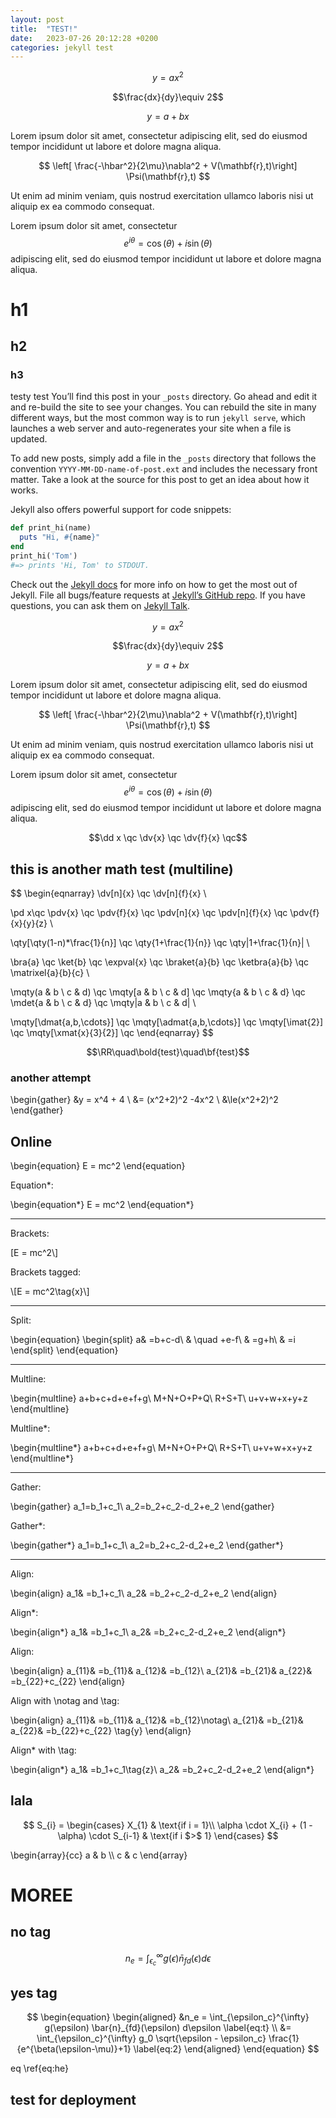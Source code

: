 ```yaml
---
layout: post
title:  "TEST!"
date:   2023-07-26 20:12:28 +0200
categories: jekyll test
---
```


$$y=ax^2$$

$$\frac{dx}{dy}\equiv 2$$

$$y=a+bx$$

Lorem ipsum dolor sit amet, consectetur adipiscing elit, sed do eiusmod tempor
incididunt ut labore et dolore magna aliqua.

$$ \left[ \frac{-\hbar^2}{2\mu}\nabla^2 + V(\mathbf{r},t)\right] \Psi(\mathbf{r},t) $$

Ut enim ad minim veniam, quis nostrud exercitation ullamco laboris nisi ut aliquip ex
ea commodo consequat.

Lorem ipsum dolor sit amet, consectetur $$e^{i\theta}=\cos(\theta)+i\sin(\theta)$$
adipiscing elit, sed do eiusmod tempor incididunt ut labore et dolore magna aliqua.

# h1
## h2
### h3
testy test
You’ll find this post in your `_posts` directory. Go ahead and edit it and re-build the site to see your changes. You can rebuild the site in many different ways, but the most common way is to run `jekyll serve`, which launches a web server and auto-regenerates your site when a file is updated.

To add new posts, simply add a file in the `_posts` directory that follows the convention `YYYY-MM-DD-name-of-post.ext` and includes the necessary front matter. Take a look at the source for this post to get an idea about how it works.

Jekyll also offers powerful support for code snippets:

```ruby
def print_hi(name)
  puts "Hi, #{name}"
end
print_hi('Tom')
#=> prints 'Hi, Tom' to STDOUT.
```

Check out the [Jekyll docs][jekyll-docs] for more info on how to get the most out of Jekyll. File all bugs/feature requests at [Jekyll’s GitHub repo][jekyll-gh]. If you have questions, you can ask them on [Jekyll Talk][jekyll-talk].

[jekyll-docs]: https://jekyllrb.com/docs/home
[jekyll-gh]:   https://github.com/jekyll/jekyll
[jekyll-talk]: https://talk.jekyllrb.com/

$$y=ax^2$$

$$\frac{dx}{dy}\equiv 2$$

$$y=a+bx$$

Lorem ipsum dolor sit amet, consectetur adipiscing elit, sed do eiusmod tempor
incididunt ut labore et dolore magna aliqua.

$$ \left[ \frac{-\hbar^2}{2\mu}\nabla^2 + V(\mathbf{r},t)\right] \Psi(\mathbf{r},t) $$

Ut enim ad minim veniam, quis nostrud exercitation ullamco laboris nisi ut aliquip ex
ea commodo consequat.

Lorem ipsum dolor sit amet, consectetur $$e^{i\theta}=\cos(\theta)+i\sin(\theta)$$
adipiscing elit, sed do eiusmod tempor incididunt ut labore et dolore magna aliqua.

$$\dd x \qc \dv{x} \qc \dv{f}{x} \qc$$

## this is another math test (multiline)
$$
\begin{eqnarray} 
\dv[n]{x} \qc \dv[n]{f}{x} \\

\pd x\qc \pdv{x} \qc \pdv{f}{x} \qc
\pdv[n]{x} \qc \pdv[n]{f}{x} \qc \pdv{f}{x}{y}{z} \\

\qty[\qty(1-n)*\frac{1}{n}] \qc \qty{1+\frac{1}{n}} \qc \qty|1+\frac{1}{n}| \\

\bra{a} \qc \ket{b} \qc \expval{x} \qc
\braket{a}{b} \qc \ketbra{a}{b} \qc \matrixel{a}{b}{c} \\

\mqty(a & b \\ c & d) \qc \mqty[a & b \\ c & d] \qc \mqty{a & b \\ c & d} \qc
\mdet{a & b \\ c & d} \qc \mqty|a & b \\ c & d| \\

\mqty[\dmat{a,b,\cdots}] \qc \mqty[\admat{a,b,\cdots}] \qc
\mqty[\imat{2}] \qc \mqty[\xmat{x}{3}{2}] \qc
\end{eqnarray} 
$$

$$\RR\quad\bold{test}\quad\bf{test}$$

### another attempt
\\begin{gather} 
&y = x^4 + 4       \\
&= (x^2+2)^2 -4x^2  \\
&\le(x^2+2)^2   
\\end{gather}

## Online
\\begin{equation}
E = mc^2
\\end{equation}

Equation*:

\\begin{equation*}
E = mc^2
\\end{equation*}

<hr>
Brackets:

\[E = mc^2\\]

Brackets tagged:

\\[E = mc^2\tag{x}\\]

<hr>
Split:

\\begin{equation}
\\begin{split} 
a& =b+c-d\\ 
& \quad +e-f\\ 
& =g+h\\ 
& =i 
\\end{split} 
\\end{equation} 

<hr>
Multline:

\\begin{multline}
  a+b+c+d+e+f+g\\
  M+N+O+P+Q\\
  R+S+T\\
  u+v+w+x+y+z
\\end{multline}

Multline*:

\begin{multline*}
  a+b+c+d+e+f+g\\
  M+N+O+P+Q\\
  R+S+T\\
  u+v+w+x+y+z
\end{multline*}

<hr>
Gather:

\begin{gather} 
a_1=b_1+c_1\\ 
a_2=b_2+c_2-d_2+e_2 
\end{gather} 

Gather*:

\begin{gather*} 
a_1=b_1+c_1\\ 
a_2=b_2+c_2-d_2+e_2 
\end{gather*} 

<hr>
Align:

\begin{align} 
a_1& =b_1+c_1\\ 
a_2& =b_2+c_2-d_2+e_2 
\end{align}

Align*:

\begin{align*} 
a_1& =b_1+c_1\\ 
a_2& =b_2+c_2-d_2+e_2 
\end{align*}

Align:

\begin{align} 
a_{11}& =b_{11}& a_{12}& =b_{12}\\ 
a_{21}& =b_{21}& a_{22}& =b_{22}+c_{22} 
\end{align}

Align with \notag and \tag:

\begin{align} 
a_{11}& =b_{11}& a_{12}& =b_{12}\notag\\ 
a_{21}& =b_{21}& a_{22}& =b_{22}+c_{22} \tag{y}
\end{align}

Align* with \tag:

\begin{align*} 
a_1& =b_1+c_1\tag{z}\\ 
a_2& =b_2+c_2-d_2+e_2 
\end{align*}
## lala 
$$
S_{i} =
\begin{cases}
    X_{1} & \text{if i = 1}\\
    \alpha \cdot X_{i} + (1 - \alpha) \cdot S_{i-1} & \text{if i $>$ 1}
\end{cases}
$$ 

\\begin{array}{cc}
  a & b \\\\
  c & c
\\end{array}

# MOREE
## no tag
$$
\begin{equation}
n_e = \int_{\epsilon_c}^{\infty} g(\epsilon) \bar{n}_{fd}(\epsilon) d\epsilon \label{eq:he}
\end{equation}
$$
## yes tag
$$
\begin{equation}
\begin{aligned}
    &n_e = \int_{\epsilon_c}^{\infty} g(\epsilon) \bar{n}_{fd}(\epsilon) d\epsilon \label{eq:t}
    \\
    &= \int_{\epsilon_c}^{\infty}  g_0 \sqrt{\epsilon - \epsilon_c} \frac{1}{e^{\beta(\epsilon-\mu)}+1} \label{eq:2}
\end{aligned}
\end{equation}
$$

eq \ref{eq:he}

## test for deployment